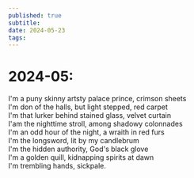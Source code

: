 ```yaml
---
published: true
subtitle: 
date: 2024-05-23
tags: 
---
```


#  2024-05: 

I'm a puny skinny artsty palace prince, crimson sheets
<br>
I'm don of the halls, but light stepped, red carpet
<br>
I'm that lurker behind stained glass, velvet curtain
<br>
I'am the nighttime stroll, among shadowy colonnades
<br>
I'm an odd hour of the night, a wraith in red furs
<br>
I'm the longsword, lit by my candlebrum
<br>
I'm the hidden authority, God's black glove
<br>
I'm a golden quill, kidnapping spirits at dawn
<br>
I'm trembling hands, sickpale.